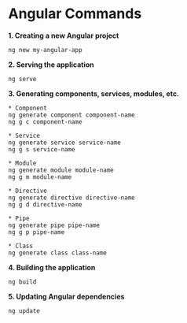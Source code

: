 # Angular Commands

**1. Creating a new Angular project**
```
ng new my-angular-app
```
**2. Serving the application**
```
ng serve
```
**3. Generating components, services, modules, etc.**
```
* Component
ng generate component component-name
ng g c component-name
```
```
* Service
ng generate service service-name
ng g s service-name
```
```
* Module
ng generate module module-name
ng g m module-name
```
```
* Directive
ng generate directive directive-name
ng g d directive-name
```
```
* Pipe
ng generate pipe pipe-name
ng g p pipe-name
```
```
* Class
ng generate class class-name

```
**4. Building the application**
```
ng build
```
**5. Updating Angular dependencies**
```
ng update
```




